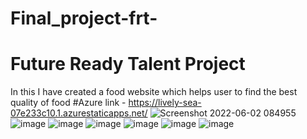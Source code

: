 # Final_project-frt-

# Future Ready Talent Project 
In this I have created a food website which helps user to find the best quality of food
#Azure link - https://lively-sea-07e233c10.1.azurestaticapps.net/
![Screenshot 2022-06-02 084955](https://user-images.githubusercontent.com/86730309/171546340-ad19a303-bb1b-4d90-89ff-a4b0fad52d69.png)
![image](https://user-images.githubusercontent.com/86730309/171546486-96993811-28a8-43d5-b804-96ff8c867cdf.png)
![image](https://user-images.githubusercontent.com/86730309/171546591-f57f5084-2266-4beb-b448-d8f6a2501d57.png)
![image](https://user-images.githubusercontent.com/86730309/171546713-db772156-8c66-4a7c-86ac-5dd70dfd5cac.png)
![image](https://user-images.githubusercontent.com/86730309/171546852-ff4a2992-b36e-422b-a05c-2ed54ee4d73d.png)
![image](https://user-images.githubusercontent.com/86730309/171546940-fce462ef-306c-457a-b288-e1d11878338b.png)
![image](https://user-images.githubusercontent.com/86730309/171547003-f71e6f78-598b-47a2-9226-34c844520541.png)
